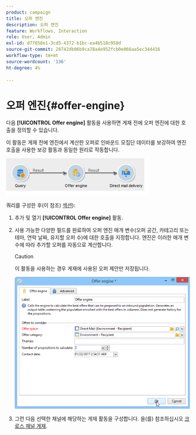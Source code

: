 ```yaml
---
product: campaign
title: 오퍼 엔진
description: 오퍼 엔진
feature: Workflows, Interaction
role: User, Admin
exl-id: d77858e1-3cd5-4372-b1bc-ea4b518c958d
source-git-commit: 28742db06b9ca78a4e952fcb0e066aa5ec344416
workflow-type: tm+mt
source-wordcount: '136'
ht-degree: 4%

---
```


# 오퍼 엔진{#offer-engine}

다음 **[!UICONTROL Offer engine]** 활동을 사용하면 게재 전에 오퍼 엔진에 대한 호출을 정의할 수 있습니다.

이 활동은 게재 전에 엔진에서 계산한 오퍼로 인바운드 모집단 데이터를 보강하여 엔진 호출을 사용한 보강 활동과 동일한 원리로 작동합니다.

![](assets/int_offerengine_activity2.png)

쿼리를 구성한 후(이 참조) [섹션](query.md)):

1. 추가 및 열기 **[!UICONTROL Offer engine]** 활동.
1. 사용 가능한 다양한 필드를 완료하여 오퍼 엔진 매개 변수(오퍼 공간, 카테고리 또는 테마, 연락 날짜, 유지할 오퍼 수)에 대한 호출을 지정합니다. 엔진은 이러한 매개 변수에 따라 추가할 오퍼를 자동으로 계산합니다.

   >[!CAUTION]
   >
   >이 활동을 사용하는 경우 게재에 사용된 오퍼 제안만 저장됩니다.

   ![](assets/int_offerengine_activity1.png)

1. 그런 다음 선택한 채널에 해당하는 게재 활동을 구성합니다. 을(를) 참조하십시오 [크로스 채널 게재](cross-channel-deliveries.md).
